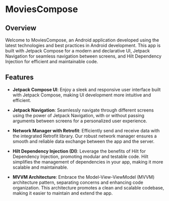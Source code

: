 # MoviesCompose

## Overview

Welcome to MoviesCompose, an Android application developed using the latest technologies and best practices in Android development. This app is built with Jetpack Compose for a modern and declarative UI, Jetpack Navigation for seamless navigation between screens, and Hilt Dependency Injection for efficient and maintainable code.

## Features

- **Jetpack Compose UI**: Enjoy a sleek and responsive user interface built with Jetpack Compose, making UI development more intuitive and efficient.

- **Jetpack Navigation**: Seamlessly navigate through different screens using the power of Jetpack Navigation, with or without passing arguments between screens for a personalized user experience.

- **Network Manager with Retrofit**: Efficiently send and receive data with the integrated Retrofit library. Our robust network manager ensures a smooth and reliable data exchange between the app and the server.

- **Hilt Dependency Injection (DI)**: Leverage the benefits of Hilt for Dependency Injection, promoting modular and testable code. Hilt simplifies the management of dependencies in your app, making it more scalable and maintainable.

- **MVVM Architecture**: Embrace the Model-View-ViewModel (MVVM) architecture pattern, separating concerns and enhancing code organization. This architecture promotes a clean and scalable codebase, making it easier to maintain and extend the app.

